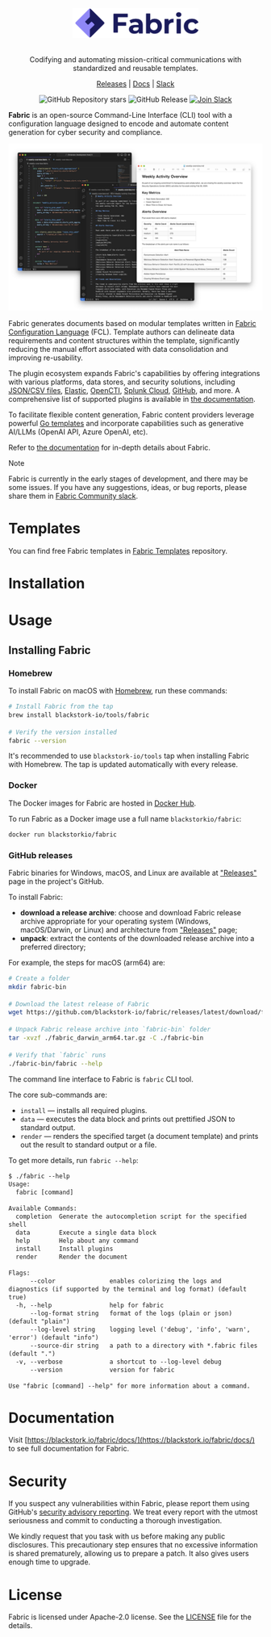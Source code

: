 <div align="center">

<img src=".github/fabric.svg" alt="Fabric logo" width="250px"/>
<br/>
<br/>

Codifying and automating mission-critical communications with standardized and reusable templates.

[Releases](https://github.com/blackstork-io/fabric/releases) | [Docs](https://blackstork.io/fabric/docs/) | [Slack](https://fabric-community.slack.com/)

![GitHub Repository stars](https://img.shields.io/github/stars/blackstork-io/fabric?style=social)
![GitHub Release](https://img.shields.io/github/v/release/blackstork-io/fabric)
[![Join Slack](https://img.shields.io/badge/slack-join-8F87F7)](https://fabric-community.slack.com/)

</div>

**Fabric** is an open-source Command-Line Interface (CLI) tool with a configuration language designed to encode and automate content generation for cyber security and compliance.

<div align="center">
    <img src=".github/diagram.png" alt="The diagram illustrates a Fabric template and the corresponding rendered document" width="700px"/>
</div>

Fabric generates documents based on modular templates written in [Fabric Configuration Language](https://blackstork.io/fabric/docs/language/) (FCL). Template authors can delineate data requirements and content structures within the template, significantly reducing the manual effort associated with data consolidation and improving re-usability.

The plugin ecosystem expands Fabric's capabilities by offering integrations with various platforms, data stores, and security solutions, including [JSON/CSV files](https://blackstork.io/fabric/docs/plugins/builtin/), [Elastic](https://blackstork.io/fabric/docs/plugins/elastic/), [OpenCTI](https://blackstork.io/fabric/docs/plugins/opencti/), [Splunk Cloud](https://blackstork.io/fabric/docs/plugins/splunk/), [GitHub](https://blackstork.io/fabric/docs/plugins/github/), and more. A comprehensive list of supported plugins is available in [the documentation](https://blackstork.io/fabric/docs/plugins/).

To facilitate flexible content generation, Fabric content providers leverage powerful [Go templates](https://pkg.go.dev/text/template) and incorporate capabilities such as generative AI/LLMs (OpenAI API, Azure OpenAI, etc).

Refer to [the documentation](https://blackstork.io/fabric/docs/) for in-depth details about Fabric.

> [!NOTE]  
> Fabric is currently in the early stages of development, and there may be some issues. If you have any suggestions, ideas, or bug reports, please share them in [Fabric Community slack](https://fabric-community.slack.com/).

# Templates

You can find free Fabric templates in [Fabric Templates](https://github.com/blackstork-io/fabric-templates) repository.

# Installation

# Usage

## Installing Fabric

### Homebrew

To install Fabric on macOS with [Homebrew](https://brew.sh/), run these commands:

```bash
# Install Fabric from the tap
brew install blackstork-io/tools/fabric

# Verify the version installed
fabric --version
```

It's recommended to use `blackstork-io/tools` tap when installing Fabric with Homebrew. The tap is
updated automatically with every release.

### Docker

The Docker images for Fabric are hosted in [Docker Hub](https://hub.docker.com/r/blackstorkio/fabric/tags).

To run Fabric as a Docker image use a full name `blackstorkio/fabric`:

```bash
docker run blackstorkio/fabric
```

### GitHub releases

Fabric binaries for Windows, macOS, and Linux are available at ["Releases"](https://github.com/blackstork-io/fabric/releases) page in the project's GitHub.

To install Fabric:

- **download a release archive**: choose and download Fabric release archive appropriate for your operating system (Windows, macOS/Darwin, or Linux) and architecture from ["Releases"](https://github.com/blackstork-io/fabric/releases) page;
- **unpack**: extract the contents of the downloaded release archive into a preferred directory;

For example, the steps for macOS (arm64) are:

```bash
# Create a folder
mkdir fabric-bin

# Download the latest release of Fabric
wget https://github.com/blackstork-io/fabric/releases/latest/download/fabric_darwin_arm64.tar.gz -O ./fabric_darwin_arm64.tar.gz

# Unpack Fabric release archive into `fabric-bin` folder
tar -xvzf ./fabric_darwin_arm64.tar.gz -C ./fabric-bin

# Verify that `fabric` runs
./fabric-bin/fabric --help
```

The command line interface to Fabric is `fabric` CLI tool.

The core sub-commands are:

- `install` — installs all required plugins.
- `data` — executes the data block and prints out prettified JSON to standard output.
- `render` — renders the specified target (a document template) and prints out the result to standard output or a file.

To get more details, run `fabric --help`:

```text
$ ./fabric --help
Usage:
  fabric [command]

Available Commands:
  completion  Generate the autocompletion script for the specified shell
  data        Execute a single data block
  help        Help about any command
  install     Install plugins
  render      Render the document

Flags:
      --color               enables colorizing the logs and diagnostics (if supported by the terminal and log format) (default true)
  -h, --help                help for fabric
      --log-format string   format of the logs (plain or json) (default "plain")
      --log-level string    logging level ('debug', 'info', 'warn', 'error') (default "info")
      --source-dir string   a path to a directory with *.fabric files (default ".")
  -v, --verbose             a shortcut to --log-level debug
      --version             version for fabric

Use "fabric [command] --help" for more information about a command.
```

# Documentation

Visit [https://blackstork.io/fabric/docs/](https://blackstork.io/fabric/docs/) to see full documentation for Fabric.

# Security

If you suspect any vulnerabilities within Fabric, please report them using GitHub's [security
advisory reporting](https://github.com/blackstork-io/fabric/security/advisories/new). We treat every
report with the utmost seriousness and commit to conducting a thorough investigation.

We kindly request that you task with us before making any public disclosures. This precautionary
step ensures that no excessive information is shared prematurely, allowing us to prepare a patch.
It also gives users enough time to upgrade.

# License

Fabric is licensed under Apache-2.0 license. See the [LICENSE](LICENSE) file for the details.
